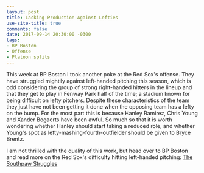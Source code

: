 ```yaml
---
layout: post
title: Lacking Production Against Lefties
use-site-title: true
comments: false
date: 2017-09-14 20:30:00 -0300
tags:
- BP Boston
- Offense
- Platoon splits
---
```


This week at BP Boston I took another poke at the Red Sox's offense. They have struggled mightily against left-handed pitching this 
season, which is odd considering the group of strong right-handed hitters in the lineup and that they get to play in Fenway Park half
of the time; a stadium known for being difficult on lefty pitchers. Despite these characteristics of the team they just have not been
getting it done when the opposing team has a lefty on the bump. For the most part this is because Hanley Ramirez, Chris Young and 
Xander Bogaerts have been awful. So much so that it is worth wondering whether Hanley should start taking a reduced role, and whether Young's spot
as lefty-mashing-fourth-outfielder should be given to Bryce Brentz.

I am not thrilled with the quality of this work, but head over to BP Boston and read more on the Red Sox's difficulty hitting left-handed pitching:
<a href = "http://boston.locals.baseballprospectus.com/2017/09/14/the-southpaw-struggles/" target = "_blank"> The Southpaw Struggles</a>